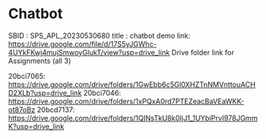 # Chatbot
SBID : SPS_APL_20230530680
title : chatbot 
demo link: https://drive.google.com/file/d/17S5yJGWhc-4UYkFKwj4mujSmwoyGlukT/view?usp=drive_link
Drive folder link for Assignments (all 3)

20bci7065: https://drive.google.com/drive/folders/1GwEbb6c5Gl0XHZTnNMVnttouACHD2XLb?usp=drive_link
20bci7046: https://drive.google.com/drive/folders/1xPQxA0rd7PTEZeacBaVEaWKK-ot87oBz
20bcd7137: https://drive.google.com/drive/folders/1QINsTkU8k0IjJ1_1UYbiPrvI978JGmmK?usp=drive_link
